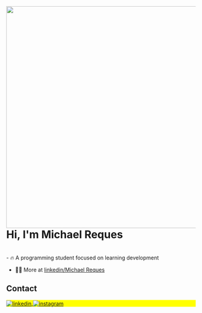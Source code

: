 <img align="right" height="590em" src="https://raw.githubusercontent.com/gist/Mikasfr/193dc2c00d93a5ecb57a49e6ac90dc2d/raw/aaca7d677e6df74940922d7657b414a9f1626bec/githubcard.svg"/>
<h1 align="left">Hi, I'm Michael Reques</h1>
<br>
- 🔥 A programming student focused on learning development

- 👨‍💻 More at [linkedin/Michael Reques](linkedin.com/in/michael-reques/)


## Contact

<p align="left" style="background:yellow"> 
</a>
<a href="https://www.linkedin.com/in/michael-reques/" target="_blank">
  <img align="center" src="https://img.shields.io/badge/-MichaelReques-05122A?style=flat&logo=linkedin" alt="linkedin"/>
</a>
<a href="https://www.instagram.com/michael_reques/" target="_blank">
 <img align="center" src="https://img.shields.io/badge/-@MichaelReques-05122A?style=flat&logo=instagram" alt="instagram"/>
</a>
</p>

